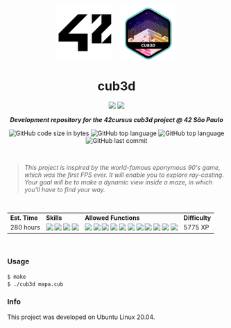 <p align="center">
	<img width="130px;" src="https://raw.githubusercontent.com/iwillenshofer/resources/main/images/42_logo_black.svg" align="center" alt="42" />&nbsp;&nbsp;&nbsp;
	<img width="130px" src="https://raw.githubusercontent.com/iwillenshofer/resources/main/achievements/cub3d.png" align="center" alt="cub3d" />
	<h1 align="center">cub3d</h1>
</p>
<p align="center">
	<img src="https://img.shields.io/badge/Success-101/100_✓-gray.svg?colorA=61c265&colorB=4CAF50&style=for-the-badge">
	<img src="https://img.shields.io/badge/Linux-FCC624?style=for-the-badge&logo=linux&logoColor=black">
</p>

<p align="center">
	<b><i>Development repository for the 42cursus cub3d project @ 42 São Paulo</i></b><br>
</p>

<p align="center">
	<img alt="GitHub code size in bytes" src="https://img.shields.io/github/languages/code-size/iwillenshofer/cub3d?color=blueviolet" />
	<img alt="GitHub top language" src="https://img.shields.io/github/languages/top/iwillenshofer/cub3d?color=blue" />
	<img alt="GitHub top language" src="https://img.shields.io/github/commit-activity/t/iwillenshofer/cub3d?color=brightgreen" />
	<img alt="GitHub last commit" src="https://img.shields.io/github/last-commit/iwillenshofer/cub3d?color=brightgreen" />
</p>
<br>

> _This project is inspired by the world-famous eponymous 90's game, which was the first FPS ever. It will enable you to explore ray-casting. Your goal will be to make a dynamic view inside a maze, in which you'll have to find your way._



<br>

<p align="center">
	<table>
		<tr>
			<td><b>Est. Time</b></td>
			<td><b>Skills</b></td>
			<td><b>Allowed Functions</b></td>
			<td><b>Difficulty</b></td>
		</tr>
		<tr>
			<td valign="top">280 hours</td>
			<td valign="top">
<img src="https://img.shields.io/badge/Algorithms & AI-555">
<img src="https://img.shields.io/badge/Rigor-555">
<img src="https://img.shields.io/badge/Graphics-555">
<img src="https://img.shields.io/badge/Imperative programming-555">
			</td>
			<td valign="top">
				<img src="https://img.shields.io/badge/open()-lightgrey">
				<img src="https://img.shields.io/badge/close()-lightgrey">
				<img src="https://img.shields.io/badge/read()-lightgrey">
				<img src="https://img.shields.io/badge/write()-lightgrey">
				<img src="https://img.shields.io/badge/malloc()-lightgrey">
				<img src="https://img.shields.io/badge/free()-lightgrey">
				<img src="https://img.shields.io/badge/perror()-lightgrey">
				<img src="https://img.shields.io/badge/strerror()-lightgrey">
				<img src="https://img.shields.io/badge/exit()-lightgrey">
				<img src="https://img.shields.io/badge/mathlib_functions-lightgrey">
				<img src="https://img.shields.io/badge/minilibx_functions-lightgrey">
			</td>
			<td valign="top"> 5775 XP</td>
		</tr>
	</table>
</p>

<br>

### Usage
```bash
$ make
$ ./cub3d mapa.cub
```

### Info
This project was developed on Ubuntu Linux 20.04.
